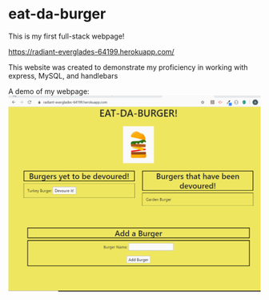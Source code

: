 # eat-da-burger 

This is my first full-stack webpage!

https://radiant-everglades-64199.herokuapp.com/

This website was created to demonstrate my proficiency in working with express, MySQL, and handlebars

A demo of my webpage:
![add-emp](https://github.com/ald2424/eat-da-burger/blob/master/public/assets/images/webGif.gif)

